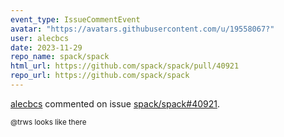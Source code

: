 ```yaml
---
event_type: IssueCommentEvent
avatar: "https://avatars.githubusercontent.com/u/19558067?"
user: alecbcs
date: 2023-11-29
repo_name: spack/spack
html_url: https://github.com/spack/spack/pull/40921
repo_url: https://github.com/spack/spack
---
```


<a href='https://github.com/alecbcs' target='_blank'>alecbcs</a> commented on issue <a href='https://github.com/spack/spack/pull/40921' target='_blank'>spack/spack#40921</a>.

<small>@trws looks like there